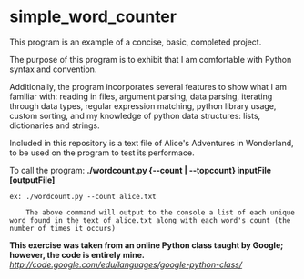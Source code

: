 # simple_word_counter

This program is an example of a concise, basic, completed project.

The purpose of this program is to exhibit that I am comfortable with Python syntax and convention.

Additionally, the program incorporates several features to show what I am familiar with: reading in files, argument parsing, data parsing, iterating through data types, regular expression matching, python library usage, custom sorting, and my knowledge of python data structures: lists, dictionaries and strings.

Included in this repository is a text file of Alice's Adventures in Wonderland, to be used on the program to test its performace.

To call the program:
    **./wordcount.py {--count | --topcount} inputFile [outputFile]**

    ex: ./wordcount.py --count alice.txt

        The above command will output to the console a list of each unique word found in the text of alice.txt along with each word's count (the number of times it occurs)


**This exercise was taken from an online Python class taught by Google; however, the code is entirely mine.**
*http://code.google.com/edu/languages/google-python-class/*

